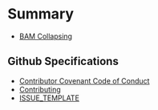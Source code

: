 # Summary

- [BAM Collapsing](bam_collapsing.md)

## Github Specifications

- [Contributor Covenant Code of Conduct](github_specifications/CODE_OF_CONDUCT.md)
- [Contributing](github_specifications/CONTRIBUTING.md)
- [ISSUE\_TEMPLATE](github_specifications/ISSUE_TEMPLATE.md)
